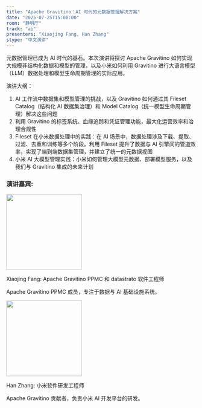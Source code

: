 ```yaml
---
title: "Apache Gravitino：AI 时代的元数据管理解决方案"
date: "2025-07-25T15:00:00"
room: "静明厅"
track: "ai"
presenters: "Xiaojing Fang, Han Zhang"
stype: "中文演讲"
---
```


元数据管理已成为 AI 时代的基石。本次演讲将探讨 Apache Gravitino 如何实现大规模非结构化数据和模型的管理，以及小米如何利用 Gravitino 进行大语言模型（LLM）数据处理和模型生命周期管理的实际应用。

演讲大纲：

1. AI 工作流中数据集和模型管理的挑战，以及 Gravitino 如何通过其 Fileset Catalog（结构化 AI 数据集治理）和 Model Catalog（统一模型生命周期管理）解决这些问题
2. 利用 Gravitino 的标签系统、血缘追踪和凭证管理功能，最大化运营效率和治理合规性
3. Fileset 在小米数据处理中的实践：在 AI 场景中，数据处理涉及下载、提取、过滤、去重和训练等多个阶段。利用 Fileset 提升了数据与 AI 引擎间的管道效率，实现了端到端数据集管理，并建立了统一的元数据视图
4. 小米 AI 大模型管理实践：小米如何管理大模型元数据、部署模型服务，以及我们与 Gravitino 集成的未来计划

### 演讲嘉宾:

<img src="https://sessionize.com/image/55b6-400o400o1-WRxegEMYqhs6HUADASeHmN.png" width="200" /><br/>

Xiaojing Fang: Apache Gravitino PPMC 和 datastrato 软件工程师

Apache Gravitino PPMC 成员，专注于数据与 AI 基础设施系统。

<img src="https://sessionize.com/image/c6a1-400o400o3-H4tLX5UCVAH5pUuZkhEF8i.png" width="200" /><br/>

Han Zhang: 小米软件研发工程师

Apache Gravitino 贡献者，负责小米 AI 开发平台的研发。
